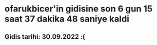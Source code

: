 # ofarukbicer'in gidisine son 6 gun 15 saat 37 dakika 48 saniye kaldi

## Gidis tarihi: 30.09.2022 :(